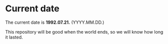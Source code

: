 # Current date

The current date is **1992.07.21.** (YYYY.MM.DD.)

This repository will be good when the world ends, so we will know how long it lasted.